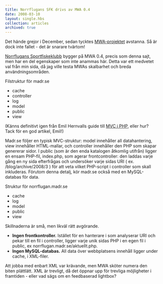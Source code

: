 ```yaml
---
title: Norrflugans SFK drivs av MWA 0.4
date: 2008-03-10
layout: single.hbs
collection: articles
archived: true
---
```

Det hände grejor i December, sedan tycktes
[MWA-projektet](/projects/mwa) avstanna. Så är dock inte fallet - det är
snarare tvärtom!

[Norrflugans Sportfiskeklubb](http://norrflugan.madr.se) bygger på MWA
0.4, precis som denna sajt, men har en del egenskaper som inte anammas
här. Detta var ett medvetet val från min sida, då jag ville testa MWAs
skalbarhet och breda användningsområden.


 Filstruktur för madr.se

-   cache
-   controller
-   log
-   model
-   public
-   view

(Känns definitivt igen från Emil Hernvalls guide till [MVC i
PHP](http://blog.c0la.se/64), eller hur? Tack för en god artikel, Emil!)

Madr.se följer en typisk MVC-struktur: model innehåller all
datahantering, view innehåller HTML-mallar, och controller innehåller
den PHP som skapar genererar sidor. I public (som är den enda katalogen
åtkomlig utifrån) ligger en ensam PHP-fil, index.php, som agerar
frontcontroller: den laddas varje gång en ny sida efterfrågas och
undersöker varje sidas URI ( ex. /blog/archive/2008/3 ) för att veta
vilket PHP-script i controller som skall inkluderas. Förutom denna
detalj, kör madr.se också med en MySQL-databas för data.


 Struktur för norrflugan.madr.se

-   cache
-   log
-   model
-   public
-   view

Skillnaderna är små, men likväl rätt avgörande.

-   **Ingen frontkontroller.** Istället för en hanterare i som
    analyserar URI och pekar till en fil i controller, ligger varje unik
    sidas PHP i en egen fil i public, ex
    norrflugan.madr.se/aktuellt.php.
-   **Ingen MySQL-databas.** All data över webbplatsens innehåll ligger
    under cache, i XML-filer.

Att jobba med enbart XML var krävande, men MWA sköter numera den biten
plättlätt. XML är trevligt, då det öppnar upp för trevliga möjligheter i
framtiden - eller vad sägs om en feedbaserad lightbox?